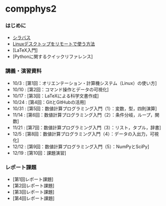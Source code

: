 # compphys2

### はじめに
* [シラバス](https://kdb.tsukuba.ac.jp/syllabi/2025/FCC2345/jpn/0)
* [Linuxデスクトップをリモートで使う方法](./vnc/vnc.pdf)
* [LaTeX入門][](./introduction_latex/introduction_latex.pdf)
* [Pythonに関するクイックリファレンス][](./quick_ref_python/quick_ref_python.pdf)

### 講義・演習資料
* 10/3  : [第1回：オリエンテーション・計算機システム（Linux）の使い方][](lecture1/lecture_material_1.pdf)
* 10/10 : [第2回：コマンド操作とデータの可視化][](lecture2/lecture_material_2.pdf)
* 10/17 : [第3回：LaTeXによる科学文書作成][](lecture3/lecture_material_3.pdf)
* 10/24 : [第4回：GitとGitHubの活用][](lecture4/lecture_material_4.pdf)
* 10/31 : [第5回：数値計算プログラミング入門（1）：変数，型，四則演算][](lecture5/lecture_material_5.pdf)
* 11/14 : [第6回：数値計算プログラミング入門（2）：条件分岐，ループ，関数][](lecture6/lecture_material_6.pdf)
* 11/21 : [第7回：数値計算プログラミング入門（3）：リスト，タプル，辞書][](lecture7/lecture_material_7.pdf)
* 12/5  : [第8回：数値計算プログラミング入門（4）：データの入出力，可視化][](lecture8/lecture_material_8.pdf)
* 12/12 : [第9回：数値計算プログラミング入門（5）：NumPyとSciPy][](lecture9/lecture_material_9.pdf)
* 12/19 : [第10回：課題演習][](lecture10/lecture_material_10.pdf)

### レポート課題
* [第1回レポート課題][](lecture4/report1.pdf)
* [第2回レポート課題][](lecture6/report2.pdf)
* [第3回レポート課題][](lecture8/report3.pdf)
* [第4回レポート課題][](lecture10/report4.pdf)
